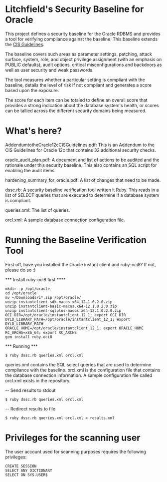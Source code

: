 # Litchfield's Security Baseline for Oracle

This project defines a security baseline for the Oracle RDBMS and provides a tool for verifying compliance against the baseline. This baseline extends the [CIS Guidelines](https://www.cisecurity.org/).

The baseline covers such areas as parameter settings, patching, attack surface, system, role, and object privilege assignment (with an emphasis on PUBLIC defaults), audit options, critical misconfigurations and backdoors as well as user security and weak passwords.

The tool measures whether a particular setting is compliant with the baseline, details the level of risk if not compliant and generates a score based upon the exposure.

The score for each item can be totaled to define an overall score that provides a strong indication about the database system's health, or scores can be tallied across the different security domains being measured.


# What's here?

AddendumtotheOracle12cCISGuidelines.pdf: This is an Addendum to the CIS Guidelines for Oracle 12c that contains 32 additional security checks.

oracle_audit_plan.pdf: A document and list of actions to be audited and the rationale under this security baseline. This also contains an SQL script for enabling the audit items.

hardening_summary_for_oracle.pdf: A list of changes that need to be made. 

dssc.rb: A security baseline verification tool written it Ruby. This reads in a list of SELECT queries that are executed to determine if a database system is compliant.

queries.xml: The list of queries.

orcl.xml: A sample database connection configuration file.


# Running the Baseline Verification Tool

First off, have you installed the Oracle instant client and ruby-oci8?
If not, please do so :)

*** Install ruby-oci8 first ****

```
mkdir -p /opt/oracle
cd /opt/oracle 
mv ~/Downloads/i*.zip /opt/oracle/
unzip instantclient-sdk-macos.x64-12.1.0.2.0.zip
unzip instantclient-basic-macos.x64-12.1.0.2.0.zip
unzip instantclient-sqlplus-macos.x64-12.1.0.2.0.zip
OCI_DIR=/opt/oracle/instantclient_12_1; export OCI_DIR
DYLD_LIBRARY_PATH=/opt/oracle/instantclient_12_1; export DYLD_LIBRARY_PATH
ORACLE_HOME=/opt/oracle/instantclient_12_1; export ORACLE_HOME
RC_ARCHS=x86_64; export RC_ARCHS
gem install ruby-oci8
```

*** Running ***

```$ ruby dssc.rb queries.xml orcl.xml```

queries.xml contains the SQL select queries that are used to determine compliance with the baseline.
orcl.xml is the configuration file that contains the database connection information. A sample configuration file called orcl.xml exists in the repository.


-- Send results to stdout 
```
$ ruby dssc.rb queries.xml orcl.xml
```

-- Redirect results to file 
```
$ ruby dssc.rb queries.xml orcl.xml > results.xml
```


# Privileges for the scanning user

The user account used for scanning purposes requires the following privileges:
```
CREATE SESSION
SELECT ANY DICTIONARY
SELECT ON SYS.USER$
```






